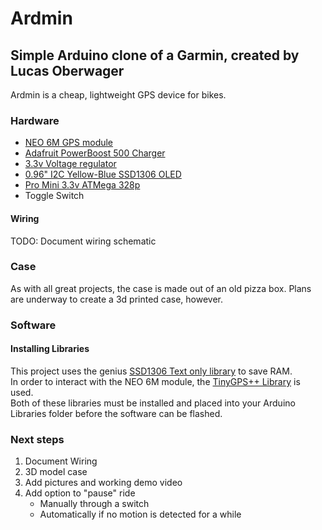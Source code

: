# Ardmin
## Simple Arduino clone of a Garmin, created by Lucas Oberwager

Ardmin is a cheap, lightweight GPS device for bikes.  

### Hardware
* [NEO 6M GPS module](https://www.aliexpress.com/item/32833328722.html?spm=a2g0o.productlist.0.0.2156112brY3Cf2&algo_pvid=583b0c28-8f0a-4b80-8d64-28abf9a8e9f3&algo_expid=583b0c28-8f0a-4b80-8d64-28abf9a8e9f3-20&btsid=0ab6fb8315891706405772271e26d4&ws_ab_test=searchweb0_0,searchweb201602_,searchweb201603_)
* [Adafruit PowerBoost 500 Charger](https://www.adafruit.com/product/1944)
* [3.3v Voltage regulator](https://www.aliexpress.com/item/32732025305.html?spm=a2g0s.9042311.0.0.27424c4d2JLv11)
* [0.96" I2C Yellow-Blue SSD1306 OLED](https://www.aliexpress.com/item/32828425736.html?spm=a2g0s.9042311.0.0.27424c4d2JLv11)
* [Pro Mini 3.3v ATMega 328p](https://www.aliexpress.com/item/32821902128.html?spm=a2g0s.9042311.0.0.30594c4df8xZIr)
* Toggle Switch
#### Wiring
TODO: Document wiring schematic
### Case
As with all great projects, the case is made out of an old pizza box. Plans are underway to create a 3d printed case, however.
### Software
#### Installing Libraries
This project uses the genius [SSD1306 Text only library](https://github.com/greiman/SSD1306Ascii) to save RAM.  
In order to interact with the NEO 6M module, the [TinyGPS++ Library](http://arduiniana.org/libraries/tinygpsplus/) is used.  
Both of these libraries must be installed and placed into your Arduino Libraries folder before the software can be flashed.  
### Next steps
1. Document Wiring 
2. 3D model case
3. Add pictures and working demo video
4. Add option to "pause" ride
    * Manually through a switch
    * Automatically if no motion is detected for a while
